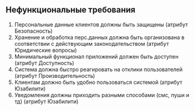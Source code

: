## Нефункциональные требования
1. Персональные данные клиентов должны быть защищены (атрибут Безопасность)
2. Хранение и обработка перс.данных должна быть организована в соответствии с действующим законодательством (атрибут Юридические вопросы)
3. Минимальный функционал приложений должен быть доступен (атрибут Доступность)
4. Система должна быстро реагировать на отклики пользователей (атрибут Производительность)
5. Клиентам должно быть удобно пользоваться системой (атрибут Юзабилити)
6. Уведомления должны приходить разными способами (смс, пуши и тд) (атрибут Юзабилити)
